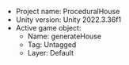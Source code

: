 <!-- UNITY CODE ASSIST INSTRUCTIONS START -->
- Project name: ProceduralHouse
- Unity version: Unity 2022.3.36f1
- Active game object:
  - Name: generateHouse
  - Tag: Untagged
  - Layer: Default
<!-- UNITY CODE ASSIST INSTRUCTIONS END -->